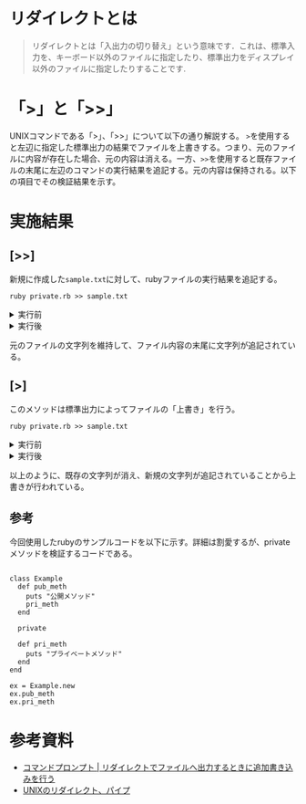 
# リダイレクトとは
> リダイレクトとは「入出力の切り替え」という意味です．これは、標準入力を、キーボード以外のファイルに指定したり、標準出力をディスプレイ以外のファイルに指定したりすることです.

# 「>」と「>>」
UNIXコマンドである「>」、「>>」について以下の通り解説する。
``>``を使用すると左辺に指定した標準出力の結果でファイルを上書きする。つまり、元のファイルに内容が存在した場合、元の内容は消える。一方、``>>``を使用すると既存ファイルの末尾に左辺のコマンドの実行結果を追記する。元の内容は保持される。以下の項目でその検証結果を示す。

# 実施結果
## [>>]
新規に作成した``sample.txt``に対して、rubyファイルの実行結果を追記する。

```
ruby private.rb >> sample.txt
```

<details>

<summary>実行前</summary>

```
公開メソッド
プライベートメソッド
```

</details>  

<details>

<summary>実行後</summary>

```
公開メソッド
プライベートメソッド
公開メソッド
プライベートメソッド
```

</details>  

元のファイルの文字列を維持して、ファイル内容の末尾に文字列が追記されている。

## [>]
このメソッドは標準出力によってファイルの「上書き」を行う。

```
ruby private.rb >> sample.txt
```

<details>

<summary>実行前</summary>

```
ndleじゃdecimalポj

aprjp
```

</details>  

<details>

<summary>実行後</summary>

```
公開メソッド
プライベートメソッド
```

</details>  

以上のように、既存の文字列が消え、新規の文字列が追記されていることから上書きが行われている。

## 参考
今回使用したrubyのサンプルコードを以下に示す。詳細は割愛するが、privateメソッドを検証するコードである。
```

class Example
  def pub_meth
    puts "公開メソッド"
    pri_meth
  end

  private

  def pri_meth
    puts "プライベートメソッド"
  end
end

ex = Example.new
ex.pub_meth
ex.pri_meth
```

# 参考資料
- [コマンドプロンプト | リダイレクトでファイルへ出力するときに追加書き込みを行う](https://www.javadrive.jp/command/redirect/index2.html)
- [UNIXのリダイレクト、パイプ](https://www.ritsumei.ac.jp/~kht23151/joho/redirect.html)

